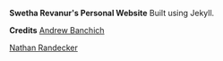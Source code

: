 **Swetha Revanur's Personal Website**
Built using Jekyll.

**Credits**
[Andrew Banchich](https://andrewbanchich.gitlab.io/forty-jekyll-theme/)

[Nathan Randecker](https://github.com/nrandecker/particle)
